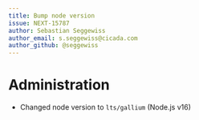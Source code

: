 ```yaml
---
title: Bump node version
issue: NEXT-15787
author: Sebastian Seggewiss
author_email: s.seggewiss@cicada.com
author_github: @seggewiss
---
```

# Administration
* Changed node version to `lts/gallium` (Node.js v16)
